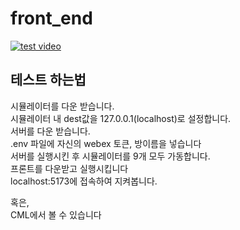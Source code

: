 # front_end


[![test video](https://img.youtube.com/vi/me5vmpha5zw/0.jpg)](https://youtube.com/watch?v=me5vmpha5zw)

## 테스트 하는법
  시뮬레이터를 다운 받습니다.   
  시뮬레이터 내 dest값을 127.0.0.1(localhost)로 설정합니다.  
  서버를 다운 받습니다.   
  .env 파일에 자신의 webex 토큰, 방이름을 넣습니다   
  서버를 실행시킨 후 시뮬레이터를 9개 모두 가동합니다.   
  프론트를 다운받고 실행시킵니다    
  localhost:5173에 접속하여 지켜봅니다.    
       
  혹은,    
  CML에서 볼 수 있습니다    
   
